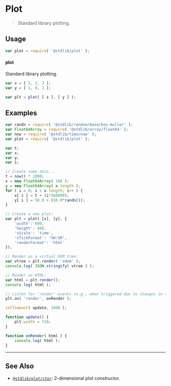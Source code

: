 <!--

@license Apache-2.0

Copyright (c) 2021 The Stdlib Authors.

Licensed under the Apache License, Version 2.0 (the "License");
you may not use this file except in compliance with the License.
You may obtain a copy of the License at

   http://www.apache.org/licenses/LICENSE-2.0

Unless required by applicable law or agreed to in writing, software
distributed under the License is distributed on an "AS IS" BASIS,
WITHOUT WARRANTIES OR CONDITIONS OF ANY KIND, either express or implied.
See the License for the specific language governing permissions and
limitations under the License.

-->

# Plot

> Standard library plotting.

<section class="usage">

## Usage

```javascript
var plot = require( '@stdlib/plot' );
```

#### plot

Standard library plotting.

```javascript
var x = [ 1, 2, 3 ];
var y = [ 1, 0, 1 ];

var plt = plot( [ x ], [ y ] );
```

</section>

<!-- /.usage -->

<section class="examples">

## Examples

<!-- TODO: better examples -->

<!-- eslint no-undef: "error" -->

```javascript
var randn = require( '@stdlib/random/base/box-muller' );
var Float64Array = require( '@stdlib/array/float64' );
var now = require( '@stdlib/time/now' );
var plot = require( '@stdlib/plot' );

var t;
var x;
var y;
var i;

// Create some data...
t = now() * 1000;
x = new Float64Array( 100 );
y = new Float64Array( x.length );
for ( i = 0; i < x.length; i++ ) {
    x[ i ] = t + (i*360000);
    y[ i ] = 50.0 + (10.0*randn());
}

// Create a new plot:
var plt = plot( [x], [y], {
    'width': 600,
    'height': 480,
    'xScale': 'time',
    'xTickFormat': '%H:%M',
    'renderFormat': 'html'
});

// Render as a virtual DOM tree:
var vtree = plt.render( 'vdom' );
console.log( JSON.stringify( vtree ) );

// Render as HTML:
var html = plt.render();
console.log( html );

// Listen for 'render' events (e.g., when triggered due to changes in state):
plt.on( 'render', onRender );

setTimeout( update, 1000 );

function update() {
    plt.width = 720;
}

function onRender( html ) {
    console.log( html );
}
```

</section>

<!-- /.examples -->

<!-- Section for related `stdlib` packages. Do not manually edit this section, as it is automatically populated. -->

<section class="related">

* * *

## See Also

-   <span class="package-name">[`@stdlib/plot/ctor`][@stdlib/plot/ctor]</span><span class="delimiter">: </span><span class="description">2-dimensional plot constructor.</span>

</section>

<!-- /.related -->

<!-- Section for all links. Make sure to keep an empty line after the `section` element and another before the `/section` close. -->

<section class="links">

<!-- <toc-links> -->

<!-- </toc-links> -->

<!-- <related-links> -->

[@stdlib/plot/ctor]: https://github.com/stdlib-js/stdlib/tree/develop/lib/node_modules/%40stdlib/plot/ctor

<!-- </related-links> -->

</section>

<!-- /.links -->
